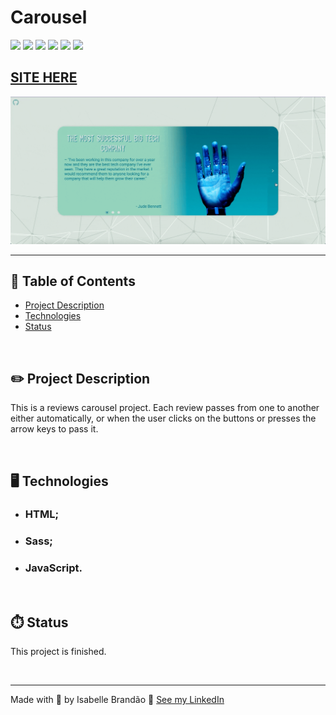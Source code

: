 # Carousel
![](https://img.shields.io/github/forks/isabdch/carousel?color=%2394d2bd&style=for-the-badge)
![](https://img.shields.io/github/languages/count/isabdch/carousel?color=%2394d2bd&style=for-the-badge)
![](https://img.shields.io/github/repo-size/isabdch/carousel?color=%2394d2bd&style=for-the-badge)
![](https://img.shields.io/github/issues/isabdch/carousel?color=%2394d2bd&style=for-the-badge)
![](https://img.shields.io/github/stars/isabdch/carousel?color=%2394d2bd&style=for-the-badge)
![](https://img.shields.io/github/license/isabdch/carousel?color=%2394d2bd&style=for-the-badge)


## [SITE HERE](https://isabdch.github.io/carousel/)

![](/media/gif-readme.gif)

---

## 📖 Table of Contents

- [Project Description](#project-description)
- [Technologies](#technologies)
- [Status](#status)

<br />

## ✏️ Project Description

This is a reviews carousel project. Each review passes from one to another either automatically, or when the user clicks on the buttons or presses the arrow keys to pass it.

<br />

## 🖥️ Technologies

- ### HTML;

- ### Sass;

- ### JavaScript.

<br />

## ⏱️ Status

This project is finished.

<br />

---

Made with 💜 by Isabelle Brandão 👋 [See my LinkedIn](https://www.linkedin.com/in/isabelle-brand%C3%A3o-5645551a8/)

